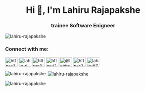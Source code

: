 <h1 align="center">Hi 👋, I'm Lahiru Rajapakshe</h1>
<h3 align="center">trainee Software Enigneer</h3>

<p align="left"> <img src="https://komarev.com/ghpvc/?username=lahiru-rajapakshe&label=Profile%20views&color=0e75b6&style=flat" alt="lahiru-rajapakshe" /> </p>



<h3 align="left">Connect with me:</h3>
<p align="left">
<a href="https://dev.to/https://dev.to/lahirurajapakshe" target="blank"><img align="center" src="https://raw.githubusercontent.com/rahuldkjain/github-profile-readme-generator/master/src/images/icons/Social/devto.svg" alt="https://dev.to/lahirurajapakshe" height="30" width="40" /></a>
<a href="https://linkedin.com/in/lahirurj" target="blank"><img align="center" src="https://raw.githubusercontent.com/rahuldkjain/github-profile-readme-generator/master/src/images/icons/Social/linked-in-alt.svg" alt="lahirurj" height="30" width="40" /></a>
<a href="https://stackoverflow.com/users/https://stackoverflow.com/users/17803092/lahiru-rajapakshe" target="blank"><img align="center" src="https://raw.githubusercontent.com/rahuldkjain/github-profile-readme-generator/master/src/images/icons/Social/stack-overflow.svg" alt="https://stackoverflow.com/users/17803092/lahiru-rajapakshe" height="30" width="40" /></a>
<a href="https://medium.com/https://medium.com/@lahirurajapakshe.stack" target="blank"><img align="center" src="https://raw.githubusercontent.com/rahuldkjain/github-profile-readme-generator/master/src/images/icons/Social/medium.svg" alt="https://medium.com/@lahirurajapakshe.stack" height="30" width="40" /></a>
<a href="https://www.hackerrank.com/@lahirurajapaksh1" target="blank"><img align="center" src="https://raw.githubusercontent.com/rahuldkjain/github-profile-readme-generator/master/src/images/icons/Social/hackerrank.svg" alt="@lahirurajapaksh1" height="30" width="40" /></a>
<a href="https://www.hackerearth.com/https://www.hackerearth.com/@lahirurajapakshe.co" target="blank"><img align="center" src="https://raw.githubusercontent.com/rahuldkjain/github-profile-readme-generator/master/src/images/icons/Social/hackerearth.svg" alt="https://www.hackerearth.com/@lahirurajapakshe.co" height="30" width="40" /></a>
<a href="https://discord.gg/lahiru#7392" target="blank"><img align="center" src="https://raw.githubusercontent.com/rahuldkjain/github-profile-readme-generator/master/src/images/icons/Social/discord.svg" alt="lahiru#7392" height="30" width="40" /></a>
</p>



<p><img align="left" src="https://github-readme-stats.vercel.app/api/top-langs?username=lahiru-rajapakshe&show_icons=true&locale=en&layout=compact" alt="lahiru-rajapakshe" /></p>

<p>&nbsp;<img align="center" src="https://github-readme-stats.vercel.app/api?username=lahiru-rajapakshe&show_icons=true&locale=en" alt="lahiru-rajapakshe" /></p>

<p><img align="center" src="https://github-readme-streak-stats.herokuapp.com/?user=lahiru-rajapakshe&" alt="lahiru-rajapakshe" /></p>
